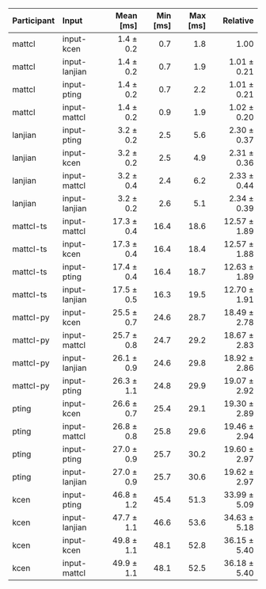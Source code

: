 | Participant | Input | Mean [ms] | Min [ms] | Max [ms] | Relative |
|:---|:---|---:|---:|---:|---:|
| mattcl | input-kcen | 1.4 ± 0.2 | 0.7 | 1.8 | 1.00 |
| mattcl | input-lanjian | 1.4 ± 0.2 | 0.7 | 1.9 | 1.01 ± 0.21 |
| mattcl | input-pting | 1.4 ± 0.2 | 0.7 | 2.2 | 1.01 ± 0.21 |
| mattcl | input-mattcl | 1.4 ± 0.2 | 0.9 | 1.9 | 1.02 ± 0.20 |
| lanjian | input-pting | 3.2 ± 0.2 | 2.5 | 5.6 | 2.30 ± 0.37 |
| lanjian | input-kcen | 3.2 ± 0.2 | 2.5 | 4.9 | 2.31 ± 0.36 |
| lanjian | input-mattcl | 3.2 ± 0.4 | 2.4 | 6.2 | 2.33 ± 0.44 |
| lanjian | input-lanjian | 3.2 ± 0.2 | 2.6 | 5.1 | 2.34 ± 0.39 |
| mattcl-ts | input-mattcl | 17.3 ± 0.4 | 16.4 | 18.6 | 12.57 ± 1.89 |
| mattcl-ts | input-kcen | 17.3 ± 0.4 | 16.4 | 18.4 | 12.57 ± 1.88 |
| mattcl-ts | input-pting | 17.4 ± 0.4 | 16.4 | 18.7 | 12.63 ± 1.89 |
| mattcl-ts | input-lanjian | 17.5 ± 0.5 | 16.3 | 19.5 | 12.70 ± 1.91 |
| mattcl-py | input-kcen | 25.5 ± 0.7 | 24.6 | 28.7 | 18.49 ± 2.78 |
| mattcl-py | input-mattcl | 25.7 ± 0.8 | 24.7 | 29.2 | 18.67 ± 2.83 |
| mattcl-py | input-lanjian | 26.1 ± 0.9 | 24.6 | 29.8 | 18.92 ± 2.86 |
| mattcl-py | input-pting | 26.3 ± 1.1 | 24.8 | 29.9 | 19.07 ± 2.92 |
| pting | input-kcen | 26.6 ± 0.7 | 25.4 | 29.1 | 19.30 ± 2.89 |
| pting | input-mattcl | 26.8 ± 0.8 | 25.8 | 29.6 | 19.46 ± 2.94 |
| pting | input-pting | 27.0 ± 0.9 | 25.7 | 30.2 | 19.60 ± 2.97 |
| pting | input-lanjian | 27.0 ± 0.9 | 25.7 | 30.6 | 19.62 ± 2.97 |
| kcen | input-pting | 46.8 ± 1.2 | 45.4 | 51.3 | 33.99 ± 5.09 |
| kcen | input-lanjian | 47.7 ± 1.1 | 46.6 | 53.6 | 34.63 ± 5.18 |
| kcen | input-kcen | 49.8 ± 1.1 | 48.1 | 52.8 | 36.15 ± 5.40 |
| kcen | input-mattcl | 49.9 ± 1.1 | 48.1 | 52.5 | 36.18 ± 5.40 |
